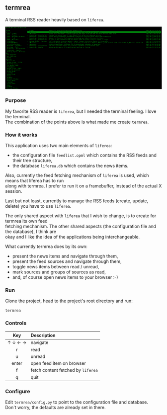 ## termrea

A terminal RSS reader heavily based on `liferea`.

![](docs/images/screenshot.png)

### Purpose

My favorite RSS reader is `liferea`, but I needed the terminal feeling. I love the terminal.  
The combination of the points above is what made me create `termrea`.

### How it works

This application uses two main elements of `liferea`:

- the configuration file `feedlist.opml` which contains the RSS feeds and their tree structure,
- the database `liferea.db` which contains the news items.

Also, currently the feed fetching mechanism of `liferea` is used, which means that liferea has to run  
along  with termrea. I prefer to run it on a framebuffer, instead of the actual X session.

Last but not least, currently to manage the RSS feeds (create, update, delete) you have to use `liferea`.

The only shared aspect with `liferea` that I wish to change, is to create for termrea its own feed  
fetching mechanism. The other shared aspects (the configuration file and the database), I think are  
okay and I like the idea of the applications being interchangeable.

What currently termrea does by its own:

- present the news items and navigate through them,
- present the feed sources and navigate through them,
- toggle news items between read / unread,
- mark sources and groups of sources as read,
- and, of course open news items to your browser :-)

### Run

Clone the project, head to the project's root directory and run:

```
termrea
```

### Controls

| Key     | Description                        |
| :-----: | :--------------------------------- |
| ↑ ↓ ← → | navigate                           |
| r       | read                               |
| u       | unread                             |
| enter   | open feed item on browser          |
| f       | fetch content fetched by `liferea` |
| q       | quit                               |

### Configure

Edit `termrea/config.py` to point to the configuration file and database.  
Don't worry, the defaults are already set in there.

